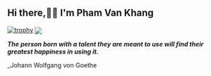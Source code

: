 
  ## Hi there,👋👋 I'm Pham Van Khang 
  
[![trophy](https://github-profile-trophy.vercel.app/?username=vkhangstack)](https://github.com/ryo-ma/github-profile-trophy)
<img align="center" src="https://github-readme-stats.vercel.app/api/?username=vkhangstack&theme=dracula" />

  _**The person born with a talent they are meant to use will find their greatest happiness in using it.**_

_Johann Wolfgang von Goethe
